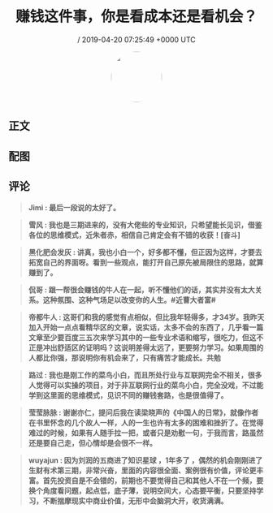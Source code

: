 <h1 align="center">赚钱这件事，你是看成本还是看机会？</h1>
<p align="center">
    <a> / 2019-04-20 07:25:49 &#43;0000 UTC</a>
</p>

<div align="center">
    <img src="" width="100" height="100" style="border:1px solid;border-radius:50%; color:#ffffff"/>
</div>

## 正文

<div>

</div>

## 配图
<div class="image" align="center">

</div>

## 评论

<div align="left">
<div>

<blockquote >
<span> <strong>Jimi : 最后一段说的太好了。 </strong></span>
</blockquote>

<blockquote >
<span> <strong>雪风 : 我也是三期进来的，没有大佬些的专业知识，只希望能长见识，借鉴各位的思维模式，近朱者赤，相信自己肯定会有不错的收获！[奋斗] </strong></span>
</blockquote>

<blockquote >
<span> <strong>黑化肥会发灰 : 讲真，我也小白一个，好多都不懂，但正因为这样，才要去拓宽自己的界面呀。看到一些观点，能打开自己原先被局限住的思路，就算赚到了。 </strong></span>
</blockquote>

<blockquote >
<span> <strong>侃哥 : 跟一帮很会赚钱的牛人在一起，听不懂他们的话，其实并没有太大关系。这种氛围、这种气场足以改变你的人生。#近曹大者富# </strong></span>
</blockquote>

<blockquote >
<span> <strong>帝都牛人 : 这哥们和我的感觉有点相似，但比我年轻得多，才34岁。我昨天加入开始一点点看精华区的文章，说实话，太多不会的东西了，几乎看一篇文章至少要百度三五次来学习其中的一些专业术语和缩写，很吃力，但这不正是冲出舒适区的证明吗？这说明差得太远了，更要努力学习。如果周围的人都比你强，那说明你有机会来了，只有痛苦才能成长。共勉 </strong></span>
</blockquote>

<blockquote >
<span> <strong>路过 : 我也是刚工作的菜鸟小白，而且所处行业与互联网完全不相关，很多人觉得可以实操的项目，对于非互联网行业的菜鸟小白，完全没戏，不过能学到这里面的思维模式，见识不同的赚钱套路，也是很值得了。 </strong></span>
</blockquote>

<blockquote >
<span> <strong>莹莹脉脉 : 谢谢亦仁，提问后我在读梁晓声的《中国人的日常》，就像作者在书里怀念的几个故人一样，人的一生也许有太多的困难和挫折了。在觉得难过的时候，如果有人随手拉一把，或者只是劝慰一句，于我而言，路虽然还是要自己走，但心情却是会很不一样。 </strong></span>
</blockquote>

<blockquote >
<span> <strong>wuyajun : 因为刘润的五商进了知识星球 ，1年多了 ，偶然的机会刚刚进了生财有术第三期，非常兴奋，里面的内容很全面、案例很有价值，评论更丰富。首先投资自是不会错的，前期也不要觉得自己和其他人不在一个频，要换个角度看问题，起点低，底子薄，说明空间大，心态要平衡，只要坚持学习，不断揣摩现实中商业价值，无形中会脑洞大开，收货满满。 </strong></span>
</blockquote>

</div>
</div>